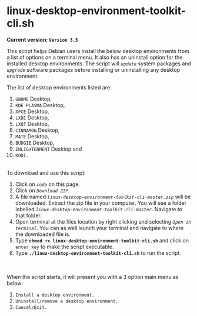 # linux-desktop-environment-toolkit-cli.sh
**Current version: `Version 3.5`**

This script helps Debian users install the below desktop environments from a list of options on a terminal menu. It also has an uninstall option for the installed desktop environments. The script will *`update`* system packages and *`upgrade`* software packages before installing or uninstalling any desktop environment.

The list of desktop environments listed are:
  1.  `GNOME` Desktop,
  2.  `KDE PLASMA` Desktop,
  3.  `XFCE` Desktop,
  4.  `LXDE` Desktop,
  5.  `LXQT` Desktop,
  6.  `CINNAMON` Desktop,
  7.  `MATE` Desktop,
  8.  `BUDGIE` Desktop,
  9.  `ENLIGHTENMENT` Desktop and
  10. `KODI.`


\
To download and use this script:
  1. Click on *`code`* on this page.
  2. Click on *`Download ZIP`*.
  3. A file named *`linux-desktop-environment-toolkit-cli-master.zip`* will be downloaded. Extract the zip file in your computer. You will see a folder labelled *`linux-desktop-environment-toolkit-cli-master`*. Navigate to that folder.
  4. Open terminal at the files location by right clicking and selecting *`Open in terminal`*. You can as well launch your terminal and navigate to where the downloaded file is.
  5. Type **`chmod +x linux-desktop-environment-toolkit-cli.sh`** and click on `enter key` to make the script executable.
  6. Type **`./linux-desktop-environment-toolkit-cli.sh`** to run the script.

\
\
When the script starts, it will present you with a 3 option main menu as below:
  1. `Install a desktop environment.`
  2. `Uninstall/remove a desktop environment.`
  3. `Cancel/Exit.` 
